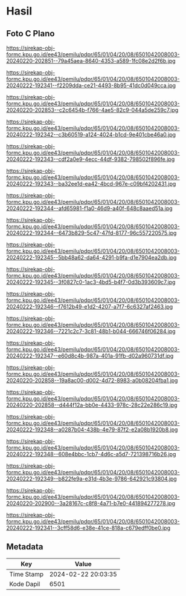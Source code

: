 # Hasil

## Foto C Plano

https://sirekap-obj-formc.kpu.go.id/ee43/pemilu/pdpr/65/01/04/20/08/6501042008003-20240220-202851--79a45aea-8640-4353-a589-1fc08e2d2f6b.jpg

https://sirekap-obj-formc.kpu.go.id/ee43/pemilu/pdpr/65/01/04/20/08/6501042008003-20240222-192341--f2209dda-ce21-4493-8b95-41dc0d049cca.jpg

https://sirekap-obj-formc.kpu.go.id/ee43/pemilu/pdpr/65/01/04/20/08/6501042008003-20240220-202853--c2c6454b-f766-4ae5-82c9-044a5de259c7.jpg

https://sirekap-obj-formc.kpu.go.id/ee43/pemilu/pdpr/65/01/04/20/08/6501042008003-20240222-192342--c3b60519-a124-4024-b1cd-9e401cbe46a0.jpg

https://sirekap-obj-formc.kpu.go.id/ee43/pemilu/pdpr/65/01/04/20/08/6501042008003-20240222-192343--cdf2a0e9-4ecc-44df-9382-798502f896fe.jpg

https://sirekap-obj-formc.kpu.go.id/ee43/pemilu/pdpr/65/01/04/20/08/6501042008003-20240222-192343--ba32ee1d-ea42-4bcd-967e-c09bf4202431.jpg

https://sirekap-obj-formc.kpu.go.id/ee43/pemilu/pdpr/65/01/04/20/08/6501042008003-20240222-192344--afd65981-f1a0-46d9-a40f-648c8aaed51a.jpg

https://sirekap-obj-formc.kpu.go.id/ee43/pemilu/pdpr/65/01/04/20/08/6501042008003-20240222-192344--6473b829-5c47-47fd-8177-96c557220575.jpg

https://sirekap-obj-formc.kpu.go.id/ee43/pemilu/pdpr/65/01/04/20/08/6501042008003-20240222-192345--5bb48a62-da64-4291-b9fa-d1e7904ea2db.jpg

https://sirekap-obj-formc.kpu.go.id/ee43/pemilu/pdpr/65/01/04/20/08/6501042008003-20240222-192345--3f0827c0-1ac3-4bd5-b4f7-0d3b393609c7.jpg

https://sirekap-obj-formc.kpu.go.id/ee43/pemilu/pdpr/65/01/04/20/08/6501042008003-20240222-192346--f7612b49-e1d2-4207-a7f7-6c6327af2463.jpg

https://sirekap-obj-formc.kpu.go.id/ee43/pemilu/pdpr/65/01/04/20/08/6501042008003-20240222-192346--7221c2c7-3c81-48b1-b044-666746f06284.jpg

https://sirekap-obj-formc.kpu.go.id/ee43/pemilu/pdpr/65/01/04/20/08/6501042008003-20240222-192347--e60d8c4b-987a-401a-91fb-d02a960731df.jpg

https://sirekap-obj-formc.kpu.go.id/ee43/pemilu/pdpr/65/01/04/20/08/6501042008003-20240220-202858--19a8ac00-d002-4d72-8983-a0b08204fba1.jpg

https://sirekap-obj-formc.kpu.go.id/ee43/pemilu/pdpr/65/01/04/20/08/6501042008003-20240220-202858--d444f12a-bb0e-4433-978c-28c22e286c19.jpg

https://sirekap-obj-formc.kpu.go.id/ee43/pemilu/pdpr/65/01/04/20/08/6501042008003-20240222-192348--a0287b04-438b-4e79-87f2-e2a08b1920b8.jpg

https://sirekap-obj-formc.kpu.go.id/ee43/pemilu/pdpr/65/01/04/20/08/6501042008003-20240222-192348--608e4bbc-1cb7-4d6c-a5d7-721398716b26.jpg

https://sirekap-obj-formc.kpu.go.id/ee43/pemilu/pdpr/65/01/04/20/08/6501042008003-20240222-192349--b822fe9a-e31d-4b3e-9786-642921c93804.jpg

https://sirekap-obj-formc.kpu.go.id/ee43/pemilu/pdpr/65/01/04/20/08/6501042008003-20240220-202900--3a28167c-c8f8-4a71-b7e0-441894277278.jpg

https://sirekap-obj-formc.kpu.go.id/ee43/pemilu/pdpr/65/01/04/20/08/6501042008003-20240222-192341--3cff58d6-e38e-41ce-818a-c679edff0be0.jpg


## Metadata

| Key        | Value               |
| ---------- | ------------------- |
| Time Stamp | 2024-02-22 20:03:35 |
| Kode Dapil | 6501                |



